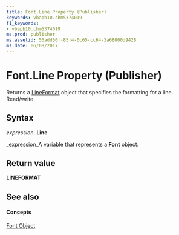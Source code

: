 ```yaml
---
title: Font.Line Property (Publisher)
keywords: vbapb10.chm5374019
f1_keywords:
- vbapb10.chm5374019
ms.prod: publisher
ms.assetid: 56add50f-85f4-0c65-cc64-3a68000d9428
ms.date: 06/08/2017
---
```



# Font.Line Property (Publisher)

Returns a  [LineFormat](Publisher.LineFormat.md) object that specifies the formatting for a line. Read/write.


## Syntax

 _expression_. **Line**

 _expression_A variable that represents a  **Font** object.


## Return value

 **LINEFORMAT**


## See also


#### Concepts


 [Font Object](Publisher.Font.md)

